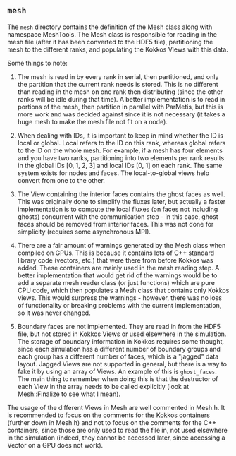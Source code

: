## `mesh`

The `mesh` directory contains the definition of the Mesh class along with
namespace MeshTools. The Mesh class is responsible for reading in the mesh file
(after it has been converted to the HDF5 file), partitioning the mesh to the
different ranks, and populating the Kokkos Views with this data.

Some things to note:

1. The mesh is read in by every rank in serial, then partitioned, and only the
   partition that the current rank needs is stored. This is no different
   than reading in the mesh on one rank then distributing (since the other
   ranks will be idle during that time). A better implementation is to read
   in portions of the mesh, then partition in parallel with ParMetis, but
   this is more work and was decided against since it is not necessary (it
   takes a huge mesh to make the mesh file not fit on a node).

2. When dealing with IDs, it is important to keep in mind whether the ID is
   local or global. Local refers to the ID on this rank, whereas global
   refers to the ID on the whole mesh. For example, if a mesh has four
   elements and you have two ranks, partitioning into two elements per rank
   results in the global IDs [0, 1, 2, 3] and local IDs [0, 1] on each rank.
   The same system exists for nodes and faces. The local-to-global views
   help convert from one to the other.

3. The View containing the interior faces contains the ghost faces as well.
   This was originally done to simplify the fluxes later, but actually a
   faster implementation is to compute the local fluxes (on faces not
   including ghosts) concurrent with the communication step - in this case,
   ghost faces should be removed from interior faces. This was not done for
   simplicity (requires some asynchronous MPI).

4. There are a fair amount of warnings generated by the Mesh class when
   compiled on GPUs. This is because it contains lots of C++ standard
   library code (vectors, etc.) that were there from before Kokkos was
   added. These containers are mainly used in the mesh reading step. A
   better implementation that would get rid of the warnings would be to add
   a separate mesh reader class (or just functions) which are pure CPU code,
   which then populates a Mesh class that contains only Kokkos views. This
   would surpress the warnings - however, there was no loss of functionality
   or breaking problems with the current implementation, so it was never
   changed.

5. Boundary faces are not implemented. They are read in from the HDF5 file,
   but not stored in Kokkos Views or used elsewhere in the simulation. The
   storage of boundary information in Kokkos requires some thought, since
   each simulation has a different number of boundary groups and each group
   has a different number of faces, which is a "jagged" data layout. Jagged
   Views are not supported in general, but there is a way to fake it by
   using an array of Views. An example of this is `ghost_faces`. The main
   thing to remember when doing this is that the destructor of each View in
   the array needs to be called explicitly (look at Mesh::Finalize to see
   what I mean).

The usage of the different Views in Mesh are well commented in Mesh.h. It is
recommended to focus on the comments for the Kokkos containers (further down in
Mesh.h) and not to focus on the comments for the C++ containers, since those are
only used to read the file in, not used elsewhere in the simulation (indeed,
they cannot be accessed later, since accessing a Vector on a GPU does not work).
